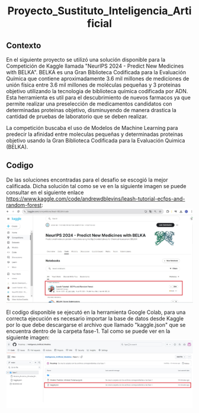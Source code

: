 <h1 align="center"> Proyecto_Sustituto_Inteligencia_Artificial </h1>


## Contexto

En el siguiente proyecto se utilizó una solución disponible para la Competición de Kaggle llamada "NeurIPS 2024 - Predict New Medicines with BELKA". 
BELKA es una Gran Biblioteca Codificada para la Evaluación Química que contiene aproximadamente 3.6 mil millones de mediciones de unión física entre 3.6 mil millones de moléculas pequeñas y 3 proteinas objetivo utilizando la tecnologia de biblioteca química codificada por ADN. Esta herramienta es util para el descubrimiento de nuevos farmacos ya que permite realizar una preselección de medicamentos candidatos con determinadas proteinas objetivo, disminuyendo de manera drastica la cantidad de pruebas de laboratorio que se deben realizar.

La competición buscaba el uso de Modelos de Machine Learning para predecir la afinidad entre moleculas pequeñas y determinadas proteinas objetivo usando la Gran Biblioteca Codificada para la Evaluación Quimica (BELKA).

## Codigo

De las soluciones encontradas para el desafio se escogió la mejor calificada. Dicha solución tal como se ve en la siguiente imagen se puede consultar en el siguiente enlace https://www.kaggle.com/code/andrewdblevins/leash-tutorial-ecfps-and-random-forest: 
![Texto alternativo](images/Code_Kaggle.jpg)

El codigo disponible se ejecutó en la herramienta Google Colab, para una correcta ejecución es necesario importar la base de datos desde Kaggle por lo que debe descargarse el archivo que llamado "kaggle.json" que se encuentra dentro de la carpeta fase-1. Tal como se puede ver en la siguiente imagen: ![Texto alternativo](images/Recorte_Token.jpg)

